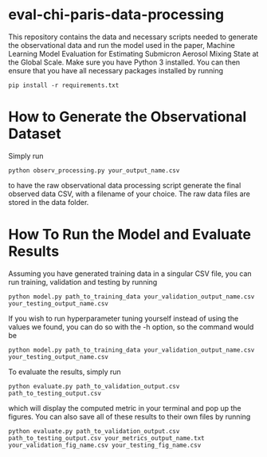 # eval-chi-paris-data-processing

This repository contains the data and necessary scripts needed to generate the observational data and run the model used in the paper, Machine Learning Model Evaluation for Estimating Submicron Aerosol Mixing State at the Global Scale.
Make sure you have Python 3 installed. You can then ensure that you have all necessary packages installed by running
```
pip install -r requirements.txt
```
# **How to Generate the Observational Dataset**
Simply run
```
python observ_processing.py your_output_name.csv
```
to have the raw observational data processing script generate the final observed data CSV, with a filename of your choice. The raw data files are stored in the data folder.

# **How To Run the Model and Evaluate Results**
Assuming you have generated training data in a singular CSV file, you can run training, validation and testing by running
```
python model.py path_to_training_data your_validation_output_name.csv your_testing_output_name.csv
```
If you wish to run hyperparameter tuning yourself instead of using the values we found, you can do so with the -h option, so the command would be
```
python model.py path_to_training_data your_validation_output_name.csv your_testing_output_name.csv
```
To evaluate the results, simply run 
```
python evaluate.py path_to_validation_output.csv path_to_testing_output.csv
```
which will display the computed metric in your terminal and pop up the figures. You can also save all of these results to their own files by running
```
python evaluate.py path_to_validation_output.csv path_to_testing_output.csv your_metrics_output_name.txt your_validation_fig_name.csv your_testing_fig_name.csv
```
